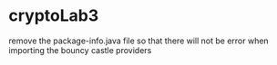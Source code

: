 # cryptoLab3
remove the package-info.java file so that there will not be error when importing the bouncy castle providers
